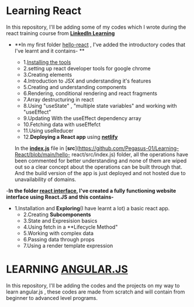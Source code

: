 # Learning React

In this repository, I'll be adding some of my codes which I wrote during the react training course
from [**LinkedIn Learning**](https://www.linkedin.com/learning/me)




- **In my first folder [hello-react](https://github.com/Pegasus-01/Learning-React/tree/main/hello-react) , I've added the introductory codes that I've learnt and it contains-   **
   - 1.[Installing the tools](https://reactjs.org/docs/create-a-new-react-app.html)
    - 2.setting up react developer tools for google chrome
     - 3.Creating elements 
     - 4.Introduction to JSX and understanding it's features
     - 5.Creating and understanding components
     - 6.Rendering, conditional rendering and react fragments
     - 7.Array destructuring in react
     - 8.Using "useState" , "multiple state variables" and working with "useEffect"
     - 9.Updating With the useEffect dependency array
     - 10.Fetching data with useEffefct
     - 11.Using useReducer
     - 12.**Deploying a React app** using [**netlify**](https://app.netlify.com/teams/pegasus-01/overview)




   In the [**index.js**](https://github.com/Pegasus-01/Learning-React/tree/main/hello-react/src) file in [**src**](https://github.com/Pegasus-01/Learning-React/blob/main/hello-    react/src/index.js) folder, all the operations have been commented for better understanding and none of them are wiped out so a clear concept about the operations can be        built through that. And the build version of the app is just deployed and not hosted due to unavailability of domains.

-**In the folder [react interface](#), I've created a fully functioning website interface using React.JS and this contains-**

   - 1.Installation and **Exploring**(I have learnt a lot) a basic react app.
     - 2.Creating **Subcomponents**
     - 3.State and Expresision basics
     - 4.Using fetch in a **Lifecycle Method"
     - 5.Working with complex data
     - 6.Passing data through props
     - 7.Using a render template expression 


# LEARNING [ANGULAR.JS](https://angular.io/)  

   In this repository, I'll be adding the codes and the projects on my way to learn angular.js , these codes are made from scratch and will contain 
   from beginner to advanced level programs.
